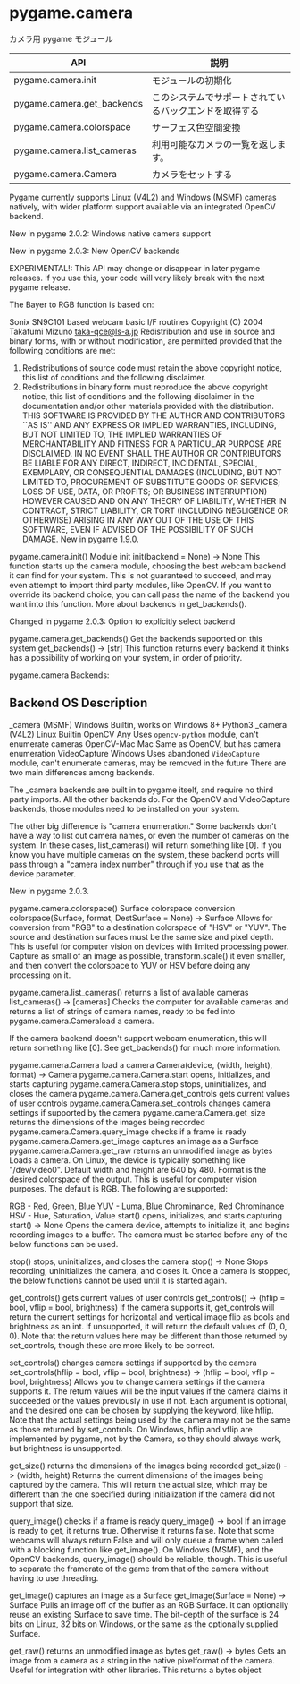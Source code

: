 # pygame.camera

カメラ用 pygame モジュール

|            API             |                          説明                          |
| -------------------------- | ------------------------------------------------------ |
| pygame.camera.init         | モジュールの初期化                                     |
| pygame.camera.get_backends | このシステムでサポートされているバックエンドを取得する |
| pygame.camera.colorspace   | サーフェス色空間変換                                   |
| pygame.camera.list_cameras | 利用可能なカメラの一覧を返します。                     |
| pygame.camera.Camera       | カメラをセットする                                     |

Pygame currently supports Linux (V4L2) and Windows (MSMF) cameras natively, with wider platform support available via an integrated OpenCV backend.

New in pygame 2.0.2: Windows native camera support

New in pygame 2.0.3: New OpenCV backends

EXPERIMENTAL!: This API may change or disappear in later pygame releases. If you use this, your code will very likely break with the next pygame release.

The Bayer to RGB function is based on:

Sonix SN9C101 based webcam basic I/F routines
Copyright (C) 2004 Takafumi Mizuno <taka-qce@ls-a.jp>
Redistribution and use in source and binary forms, with or without
modification, are permitted provided that the following conditions
are met:
1. Redistributions of source code must retain the above copyright
   notice, this list of conditions and the following disclaimer.
2. Redistributions in binary form must reproduce the above copyright
   notice, this list of conditions and the following disclaimer in the
   documentation and/or other materials provided with the distribution.
THIS SOFTWARE IS PROVIDED BY THE AUTHOR AND CONTRIBUTORS ``AS IS'' AND
ANY EXPRESS OR IMPLIED WARRANTIES, INCLUDING, BUT NOT LIMITED TO, THE
IMPLIED WARRANTIES OF MERCHANTABILITY AND FITNESS FOR A PARTICULAR PURPOSE
ARE DISCLAIMED.  IN NO EVENT SHALL THE AUTHOR OR CONTRIBUTORS BE LIABLE
FOR ANY DIRECT, INDIRECT, INCIDENTAL, SPECIAL, EXEMPLARY, OR CONSEQUENTIAL
DAMAGES (INCLUDING, BUT NOT LIMITED TO, PROCUREMENT OF SUBSTITUTE GOODS
OR SERVICES; LOSS OF USE, DATA, OR PROFITS; OR BUSINESS INTERRUPTION)
HOWEVER CAUSED AND ON ANY THEORY OF LIABILITY, WHETHER IN CONTRACT, STRICT
LIABILITY, OR TORT (INCLUDING NEGLIGENCE OR OTHERWISE) ARISING IN ANY WAY
OUT OF THE USE OF THIS SOFTWARE, EVEN IF ADVISED OF THE POSSIBILITY OF
SUCH DAMAGE.
New in pygame 1.9.0.

pygame.camera.init()
Module init
init(backend = None) -> None
This function starts up the camera module, choosing the best webcam backend it can find for your system. This is not guaranteed to succeed, and may even attempt to import third party modules, like OpenCV. If you want to override its backend choice, you can call pass the name of the backend you want into this function. More about backends in get_backends().

Changed in pygame 2.0.3: Option to explicitly select backend


pygame.camera.get_backends()
Get the backends supported on this system
get_backends() -> [str]
This function returns every backend it thinks has a possibility of working on your system, in order of priority.

pygame.camera Backends:

Backend           OS        Description
---------------------------------------------------------------------------------
_camera (MSMF)    Windows   Builtin, works on Windows 8+ Python3
_camera (V4L2)    Linux     Builtin
OpenCV            Any       Uses `opencv-python` module, can't enumerate cameras
OpenCV-Mac        Mac       Same as OpenCV, but has camera enumeration
VideoCapture      Windows   Uses abandoned `VideoCapture` module, can't enumerate
                            cameras, may be removed in the future
There are two main differences among backends.

The _camera backends are built in to pygame itself, and require no third party imports. All the other backends do. For the OpenCV and VideoCapture backends, those modules need to be installed on your system.

The other big difference is "camera enumeration." Some backends don't have a way to list out camera names, or even the number of cameras on the system. In these cases, list_cameras() will return something like [0]. If you know you have multiple cameras on the system, these backend ports will pass through a "camera index number" through if you use that as the device parameter.

New in pygame 2.0.3.


pygame.camera.colorspace()
Surface colorspace conversion
colorspace(Surface, format, DestSurface = None) -> Surface
Allows for conversion from "RGB" to a destination colorspace of "HSV" or "YUV". The source and destination surfaces must be the same size and pixel depth. This is useful for computer vision on devices with limited processing power. Capture as small of an image as possible, transform.scale() it even smaller, and then convert the colorspace to YUV or HSV before doing any processing on it.


pygame.camera.list_cameras()
returns a list of available cameras
list_cameras() -> [cameras]
Checks the computer for available cameras and returns a list of strings of camera names, ready to be fed into pygame.camera.Cameraload a camera.

If the camera backend doesn't support webcam enumeration, this will return something like [0]. See get_backends() for much more information.


pygame.camera.Camera
load a camera
Camera(device, (width, height), format) -> Camera
pygame.camera.Camera.start
opens, initializes, and starts capturing
pygame.camera.Camera.stop
stops, uninitializes, and closes the camera
pygame.camera.Camera.get_controls
gets current values of user controls
pygame.camera.Camera.set_controls
changes camera settings if supported by the camera
pygame.camera.Camera.get_size
returns the dimensions of the images being recorded
pygame.camera.Camera.query_image
checks if a frame is ready
pygame.camera.Camera.get_image
captures an image as a Surface
pygame.camera.Camera.get_raw
returns an unmodified image as bytes
Loads a camera. On Linux, the device is typically something like "/dev/video0". Default width and height are 640 by 480. Format is the desired colorspace of the output. This is useful for computer vision purposes. The default is RGB. The following are supported:

RGB - Red, Green, Blue
YUV - Luma, Blue Chrominance, Red Chrominance
HSV - Hue, Saturation, Value
start()
opens, initializes, and starts capturing
start() -> None
Opens the camera device, attempts to initialize it, and begins recording images to a buffer. The camera must be started before any of the below functions can be used.


stop()
stops, uninitializes, and closes the camera
stop() -> None
Stops recording, uninitializes the camera, and closes it. Once a camera is stopped, the below functions cannot be used until it is started again.


get_controls()
gets current values of user controls
get_controls() -> (hflip = bool, vflip = bool, brightness)
If the camera supports it, get_controls will return the current settings for horizontal and vertical image flip as bools and brightness as an int. If unsupported, it will return the default values of (0, 0, 0). Note that the return values here may be different than those returned by set_controls, though these are more likely to be correct.


set_controls()
changes camera settings if supported by the camera
set_controls(hflip = bool, vflip = bool, brightness) -> (hflip = bool, vflip = bool, brightness)
Allows you to change camera settings if the camera supports it. The return values will be the input values if the camera claims it succeeded or the values previously in use if not. Each argument is optional, and the desired one can be chosen by supplying the keyword, like hflip. Note that the actual settings being used by the camera may not be the same as those returned by set_controls. On Windows, hflip and vflip are implemented by pygame, not by the Camera, so they should always work, but brightness is unsupported.


get_size()
returns the dimensions of the images being recorded
get_size() -> (width, height)
Returns the current dimensions of the images being captured by the camera. This will return the actual size, which may be different than the one specified during initialization if the camera did not support that size.


query_image()
checks if a frame is ready
query_image() -> bool
If an image is ready to get, it returns true. Otherwise it returns false. Note that some webcams will always return False and will only queue a frame when called with a blocking function like get_image(). On Windows (MSMF), and the OpenCV backends, query_image() should be reliable, though. This is useful to separate the framerate of the game from that of the camera without having to use threading.


get_image()
captures an image as a Surface
get_image(Surface = None) -> Surface
Pulls an image off of the buffer as an RGB Surface. It can optionally reuse an existing Surface to save time. The bit-depth of the surface is 24 bits on Linux, 32 bits on Windows, or the same as the optionally supplied Surface.


get_raw()
returns an unmodified image as bytes
get_raw() -> bytes
Gets an image from a camera as a string in the native pixelformat of the camera. Useful for integration with other libraries. This returns a bytes object



